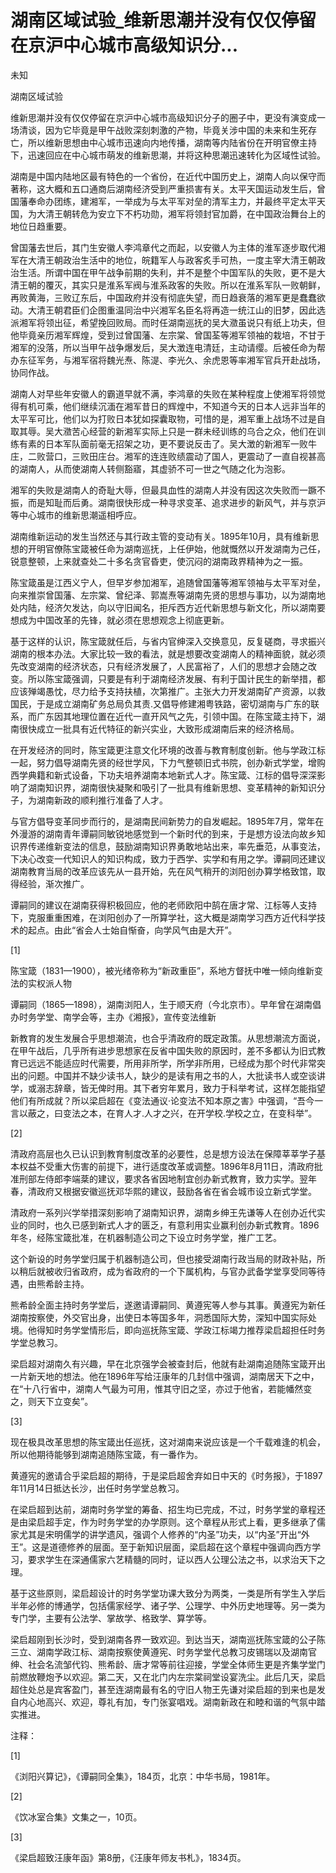 # 湖南区域试验_维新思潮并没有仅仅停留在京沪中心城市高级知识分...

未知

湖南区域试验

维新思潮并没有仅仅停留在京沪中心城市高级知识分子的圈子中，更没有演变成一场清谈，因为它毕竟是甲午战败深刻刺激的产物，毕竟关涉中国的未来和生死存亡，所以维新思想由中心城市迅速向内地传播，湖南等内陆省份在开明官僚主持下，迅速回应在中心城市萌发的维新思潮，并将这种思潮迅速转化为区域性试验。

湖南是中国内陆地区最有特色的一个省份，在近代中国历史上，湖南人向以保守而著称，这大概和五口通商后湖南经济受到严重损害有关。太平天国运动发生后，曾国藩奉命办团练，建湘军，一举成为与太平军对垒的清军主力，并最终平定太平天国，为大清王朝转危为安立下不朽功勋，湘军将领封官加爵，在中国政治舞台上的地位日趋重要。

曾国藩去世后，其门生安徽人李鸿章代之而起，以安徽人为主体的淮军逐步取代湘军在大清王朝政治生活中的地位，皖籍军人与政客炙手可热，一度主宰大清王朝政治生活。所谓中国在甲午战争前期的失利，并不是整个中国军队的失败，更不是大清王朝的覆灭，其实只是淮系军阀与淮系政客的失败。所以在淮系军队一败朝鲜，再败黄海，三败辽东后，中国政府并没有彻底失望，而日趋衰落的湘军更是蠢蠢欲动。大清王朝君臣们企图重温同治中兴湘军名臣名将再造一统江山的旧梦，因此选派湘军将领出征，希望挽回败局。而时任湖南巡抚的吴大瀓虽说只有纸上功夫，但他毕竟亲历湘军辉煌，受到过曾国藩、左宗棠、曾国荃等湘军领袖的栽培，不甘于湘军的没落，所以当甲午战争爆发后，吴大澂连电清廷，主动请缨。后被任命为帮办东征军务，与湘军宿将魏光焘、陈湜、李光久、余虎恩等率湘军官兵开赴战场，协同作战。

湖南人对早些年安徽人的霸道早就不满，李鸿章的失败在某种程度上使湘军将领觉得有机可乘，他们继续沉湎在湘军昔日的辉煌中，不知道今天的日本人远非当年的太平军可比，他们以为打败日本犹如探囊取物，可惜的是，湘军重上战场不过是自取其辱。吴大瀓苦心经营的新湘军实际上只是一群未经训练的乌合之众，他们在训练有素的日本军队面前毫无招架之功，更不要说反击了。吴大澂的新湘军一败牛庄，二败营口，三败田庄台。湘军的连连败绩震动了国人，更震动了一直自视甚高的湖南人，从而使湖南人转侧豁寤，其虚骄不可一世之气随之化为泡影。

湘军的失败是湖南人的奇耻大辱，但最具血性的湖南人并没有因这次失败而一蹶不振，而是知耻而后勇。湖南很快形成一种寻求变革、追求进步的新风气，并与京沪等中心城市的维新思潮遥相呼应。

湖南维新运动的发生当然还与其行政主管的变动有关。1895年10月，具有维新思想的开明官僚陈宝箴被任命为湖南巡抚，上任伊始，他就慨然以开发湖南为己任，锐意整顿，上来就查处二十多名贪官昏吏，使沉闷的湖南政界精神为之一振。

陈宝箴虽是江西义宁人，但早岁参加湘军，追随曾国藩等湘军领袖与太平军对垒，向来推崇曾国藩、左宗棠、曾纪泽、郭嵩焘等湖南先贤的思想与事功，以为湖南地处内陆，经济欠发达，向以守旧闻名，拒斥西方近代新思想与新文化，所以湖南要想成为中国改革的先锋，就必须在思想观念上彻底更新。

基于这样的认识，陈宝箴就任后，与省内官绅深入交换意见，反复磋商，寻求振兴湖南的根本办法。大家比较一致的看法，就是想要改变湖南人的精神面貌，就必须先改变湖南的经济状态，只有经济发展了，人民富裕了，人们的思想才会随之改变。所以陈宝箴强调，只要是有利于湖南经济发展、有利于国计民生的新举措，都应该殚竭愚忱，尽力给予支持扶植，次第推广。主张大力开发湖南矿产资源，以救国民，于是成立湖南矿务总局负其责.又倡导修建湘粤铁路，密切湖南与广东的联系，而广东因其地理位置在近代一直开风气之先，引领中国。在陈宝箴主持下，湖南很快成立一批具有近代特征的新兴实业，大致形成湖南后来的经济格局。

在开发经济的同时，陈宝箴更注意文化环境的改善与教育制度创新。他与学政江标一起，努力倡导湖南先贤的经世学风，下力气整顿旧式书院，创办新式学堂，增购西学典籍和新式设备，下功夫培养湖南本地新式人才。陈宝箴、江标的倡导深深影响了湖南知识界，湖南很快凝聚和吸引了一批具有维新思想、变革精神的新知识分子，为湖南新政的顺利推行准备了人才。

与官方倡导变革同步而行的，是湖南民间新势力的自发崛起。1895年7月，常年在外漫游的湖南青年谭嗣同敏锐地感觉到一个新时代的到来，于是想方设法向故乡知识界传递维新变法的信息，鼓励湖南知识界勇敢地站出来，率先垂范，从事变法，下决心改变一代知识人的知识构成，致力于西学、实学和有用之学。谭嗣同还建议湖南教育当局的改革应该先从一县开始，先在风气稍开的浏阳创办算学格致馆，取得经验，渐次推广。

谭嗣同的建议在湖南获得积极回应，他的老师欧阳中鹄在唐才常、江标等人支持下，克服重重困难，在浏阳创办了一所算学社，这大概是湖南学习西方近代科学技术的起点。由此“省会人士始自惭奋，向学风气由是大开”。

[1]

陈宝箴（1831—1900），被光绪帝称为“新政重臣”，系地方督抚中唯一倾向维新变法的实权派人物

谭嗣同（1865—1898），湖南浏阳人，生于顺天府（今北京市）。早年曾在湖南倡办时务学堂、南学会等，主办《湘报》，宣传变法维新

新教育的发生发展合乎思想潮流，也合乎清政府的既定政策。从思想潮流方面说，在甲午战后，几乎所有进步思想家在反省中国失败的原因时，差不多都认为旧式教育已远远不能适应时代需要，所用非所学，所学非所用，已经成为那个时代非常突出的问题。中国并不缺少读书人，缺少的是读有用之书的人，大批读书人或空谈讲学，或溺志辞章，皆无俾时用。其下者穷年累月，致力于科举考试，这样怎能指望他们有所成就？所以梁启超在《变法通议·论变法不知本原之害》中强调，“吾今一言以蔽之，曰变法之本，在育人才.人才之兴，在开学校.学校之立，在变科举”。

[2]

清政府高层也久已认识到教育制度改革的必要性，总是想方设法在保障莘莘学子基本权益不受重大伤害的前提下，进行适度改革或调整。1896年8月11日，清政府批准刑部左侍郎李端棻的建议，要求各省因地制宜创办新式教育，致力实学。翌年春，清政府又根据安徽巡抚邓华熙的建议，鼓励各省在省会城市设立新式学堂。

清政府一系列兴学举措深刻影响了湖南知识界，湖南乡绅王先谦等人在创办近代实业的同时，也久已感到新式人才的匮乏，有意利用实业赢利创办新式教育。1896年冬，经陈宝箴批准，在机器制造公司之下设立时务学堂，推广工艺。

这个新设的时务学堂归属于机器制造公司，但也接受湖南行政当局的财政补贴，所以稍后就被收归省政府，成为省政府的一个下属机构，与官办武备学堂享受同等待遇，由熊希龄主持。

熊希龄全面主持时务学堂后，遂邀请谭嗣同、黄遵宪等人参与其事。黄遵宪为新任湖南按察使，外交官出身，出使日本等国多年，洞悉国际大势，深知中国实际处境。他得知时务学堂情形后，即向巡抚陈宝箴、学政江标竭力推荐梁启超担任时务学堂总教习。

梁启超对湖南久有兴趣，早在北京强学会被查封后，他就有赴湖南追随陈宝箴开出一片新天地的想法。他在1896年写给汪康年的几封信中强调，湖南居天下之中，在“十八行省中，湖南人气最为可用，惟其守旧之坚，亦过于他省，若能幡然变之，则天下立变矣”。

[3]

现在极具改革思想的陈宝箴出任巡抚，这对湖南来说应该是一个千载难逢的机会，所以他期待能够到湖南追随陈宝箴，有一番作为。

黄遵宪的邀请合乎梁启超的期待，于是梁启超舍弃如日中天的《时务报》，于1897年11月14日抵达长沙，出任时务学堂总教习。

在梁启超到达前，湖南时务学堂的筹备、招生均已完成，不过，时务学堂的章程还是由梁启超手定，作为时务学堂的办学原则。这个章程从形式上看，更多继承了儒家尤其是宋明儒学的讲学遗风，强调个人修养的“内圣”功夫，以“内圣”开出“外王”。这是道德修养的层面。至于新知识层面，梁启超在这个章程中强调向西方学习，要求学生在深通儒家六艺精髓的同时，证以西人公理公法之书，以求治天下之理。

基于这些原则，梁启超设计的时务学堂功课大致分为两类，一类是所有学生入学后半年必修的博通学，包括儒家经学、诸子学、公理学、中外历史地理等。另一类为专门学，主要有公法学、掌故学、格致学、算学等。

梁启超刚到长沙时，受到湖南各界一致欢迎。到达当天，湖南巡抚陈宝箴的公子陈三立、湖南学政江标、湖南按察使黄遵宪、时务学堂代总教习皮锡瑞以及湖南官绅、社会名流邹代钧、熊希龄、唐才常等前往迎接，学堂全体师生更是齐集学堂门前燃放鞭炮予以欢迎。第二天，又在北门内左宗棠祠堂设宴洗尘。此后几天，梁启超住处总是宾客盈门，甚至连湖南最有名的守旧人物王先谦对梁启超的到来也是发自内心地高兴、欢迎，尊礼有加，专门张宴唱戏。湖南新政在和睦和谐的气氛中踏实推进。

注释：

[1]

《浏阳兴算记》，《谭嗣同全集》，184页，北京：中华书局，1981年。

[2]

《饮冰室合集》文集之一，10页。

[3]

《梁启超致汪康年函》第8册，《汪康年师友书札》，1834页。
